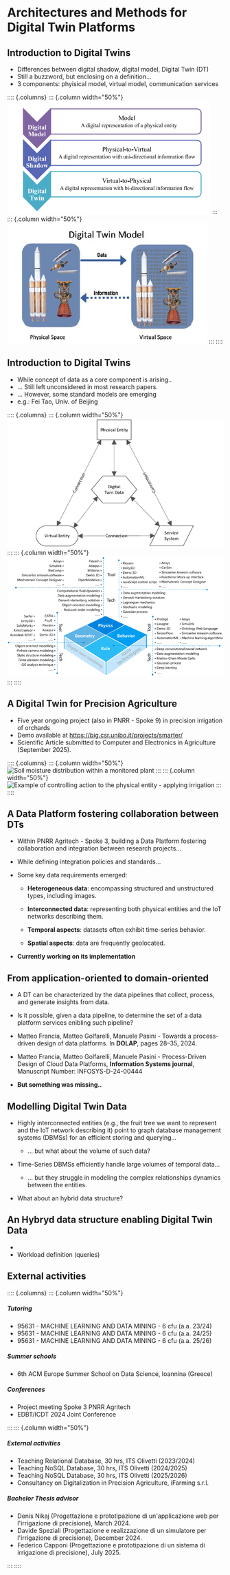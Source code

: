 # Architectures and Methods for Digital Twin Platforms

## Introduction to Digital Twins

 - Differences between digital shadow, digital model, Digital Twin (DT)
 - Still a buzzword, but enclosing on a definition...
 - 3 components: phyisical model, virtual model, communication services

:::: {.columns}
::: {.column width="50%"}
![Differences between twins](https://github.com/ManuelePasini/slides-markdown/blob/master/slides/images/dt/twin_model_shadow.png?raw=true)
:::
::: {.column width="50%"}
![DT components](https://github.com/ManuelePasini/slides-markdown/blob/master/slides/images/dt/dt.png?raw=true)
:::
::::

## Introduction to Digital Twins

- While concept of data as a core component is arising..
- ... Still left unconsidered in most research papers.
- ... However, some standard models are emerging
- e.g.: Fei Tao, Univ. of Beijing

:::: {.columns}
::: {.column width="50%"}
 ![5-Dimensional DT (Fei, Tao 2020)](https://github.com/ManuelePasini/slides-markdown/blob/master/slides/images/dt/5dim.png?raw=true)
:::
::: {.column width="50%"}
![Virtual Entity architecture (Fei, Tao, 2020)](https://github.com/ManuelePasini/slides-markdown/blob/master/slides/images/dt/digital_model.png?raw=true)
:::
::::

## A Digital Twin for Precision Agriculture

- Five year ongoing project (also in PNRR - Spoke 9) in precision irrigation of orchards
- Demo available at https://big.csr.unibo.it/projects/smarter/
- Scientific Article submitted to Computer and Electronics in Agriculture (September 2025).

:::: {.columns}
::: {.column width="50%"}
![Soil moisture distribution within a monitored plant](https://github.com/ManuelePasini/slides-markdown/blob/master/slides/images/phd2ndyer/dt_agro.png?raw=true)
:::
::: {.column width="50%"}
![Example of controlling action to the physical entity - applying irrigation](https://github.com/ManuelePasini/slides-markdown/blob/master/slides/images/phd2ndyer/action_agro_dt.png?raw=true)
:::
::::



## A Data Platform fostering collaboration between DTs

- Within PNRR Agritech - Spoke 3, building a Data Platform fostering collaboration and integration between research projects...
- While defining integration policies and standards...
- Some key data requirements emerged:

    - <b>Heterogeneous data</b>: encompassing structured and unstructured types, including images.

    - <b>Interconnected data</b>: representing both physical entities and the IoT networks describing them.

    - <b>Temporal aspects</b>: datasets often exhibit time-series behavior.

    - <b>Spatial aspects</b>: data are frequently geolocated.

- **Currently working on its implementation**

## From application-oriented to domain-oriented

- A DT can be characterized by the data pipelines that collect, process, and generate insights from data.
- Is it possible, given a data pipeline, to determine the set of a data platform services enibling such pipeline?

- Matteo Francia, Matteo Golfarelli, Manuele Pasini - Towards a process-driven design of data platforms. In <b>DOLAP</b>, pages 28–35, 2024.

- Matteo Francia, Matteo Golfarelli, Manuele Pasini - Process-Driven Design of Cloud Data Platforms, <b>Information Systems journal</b>, Manuscript Number: INFOSYS-D-24-00444

- **But something was missing..**

## Modelling Digital Twin Data

- Highly interconnected entities (e.g., the fruit tree we want to represent and the IoT network describing it) point to graph database management systems (DBMSs) for an efficient storing and querying...
    - ... but what about the volume of such data?
- Time-Series DBMSs efficiently handle large volumes of temporal data...
    - ... but they struggle in modeling the complex relationships dynamics between the entities.

- What about an hybrid data structure?

## An Hybryd data structure enabling Digital Twin Data

-
- Workload definition (queries)

## External activities

:::: {.columns}
::: {.column width="50%"}

##### Tutoring

- 95631 - MACHINE LEARNING AND DATA MINING - 6 cfu (a.a. 23/24)
- 95631 - MACHINE LEARNING AND DATA MINING - 6 cfu (a.a. 24/25)
- 95631 - MACHINE LEARNING AND DATA MINING - 6 cfu (a.a. 25/26)

##### Summer schools

- 6th ACM Europe Summer School on Data Science, Ioannina (Greece)

##### Conferences

- Project meeting Spoke 3 PNRR Agritech
- EDBT/ICDT 2024 Joint Conference


:::
::: {.column width="50%"}

##### External activities

- Teaching Relational Database, 30 hrs, ITS Olivetti (2023/2024)
- Teaching NoSQL Database, 30 hrs, ITS Olivetti (2024/2025)
- Teaching NoSQL Database, 30 hrs, ITS Olivetti (2025/2026)
- Consultancy on Digitalization in Precision Agriculture, iFarming s.r.l.

##### Bachelor Thesis advisor

- Denis Nikaj (Progettazione e prototipazione di un'applicazione web per l'irrigazione di precisione), March 2024.
- Davide Speziali  (Progettazione e realizzazione di un simulatore per l'irrigazione di precisione), December 2024.
- Federico Capponi (Progettazione e prototipazione di un sistema di irrigazione di precisione), July 2025.

:::
::::